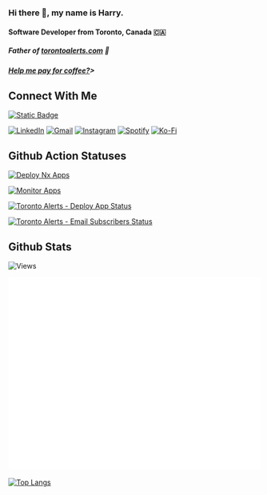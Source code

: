 ### Hi there 👋, my name is Harry.

#### Software Developer from Toronto, Canada 🇨🇦

##### Father of [torontoalerts.com](https://torontoalerts.com/) 🫡

##### [Help me pay for coffee?](https://ko-fi.com/prettydamntired)>

## Connect With Me

[![Static Badge](https://img.shields.io/badge/Personal_Website:-harryliu.design-blue)](https://harryliu.design/)

[![LinkedIn](https://img.shields.io/badge/linkedin-%230077B5.svg?style=for-the-badge&logo=linkedin&logoColor=white)](https://www.linkedin.com/in/iamharryliu/) [![Gmail](https://img.shields.io/badge/Gmail-D14836?style=for-the-badge&logo=gmail&logoColor=white)](mailto:harryliu1995@gmail.com) [![Instagram](https://img.shields.io/badge/Instagram-%23E4405F.svg?style=for-the-badge&logo=Instagram&logoColor=white)](https://www.instagram.com/prettydamntired/) [![Spotify](https://img.shields.io/badge/Spotify-1ED760?style=for-the-badge&logo=spotify&logoColor=white)](https://open.spotify.com/user/22z5agodra7fwhm2erdqn5bjq) [![Ko-Fi](https://img.shields.io/badge/Ko--fi-F16061?style=for-the-badge&logo=ko-fi&logoColor=white)](https://ko-fi.com/prettydamntired)

## Github Action Statuses

[![Deploy Nx Apps](https://github.com/iamharryliu/vigilant-broccoli/actions/workflows/deploy-nx-apps.yml/badge.svg)](https://github.com/iamharryliu/vigilant-broccoli/actions/workflows/deploy-nx-apps.yml)

[![Monitor Apps](https://github.com/iamharryliu/vigilant-broccoli/actions/workflows/monitor-apps.yml/badge.svg)](https://github.com/iamharryliu/vigilant-broccoli/actions/workflows/monitor-apps.yml)

[![Toronto Alerts - Deploy App Status](https://github.com/iamharryliu/vigilant-broccoli/actions/workflows/deploy-toronto-alerts-app.yml/badge.svg)](https://github.com/iamharryliu/vigilant-broccoli/actions/workflows/deploy-toronto-alerts-app.yml)

[![Toronto Alerts - Email Subscribers Status](https://github.com/iamharryliu/vigilant-broccoli/actions/workflows/email-toronto-alerts-subscribers.yml/badge.svg)](https://github.com/iamharryliu/vigilant-broccoli/actions/workflows/email-toronto-alerts-subscribers.yml)

<!-- [![GitHub Streak](https://streak-stats.demolab.com/?user=iamharryliu&theme=dark)](https://git.io/streak-stats) -->

## Github Stats

![Views](https://komarev.com/ghpvc/?username=iamharryliu)

![Metrics](/github-metrics.svg)

[![Top Langs](https://github-readme-stats.vercel.app/api/top-langs/?username=iamharryliu)](https://github.com/iamharryliu/github-readme-stats)
